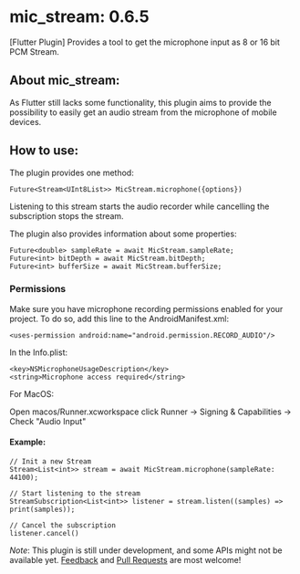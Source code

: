 # mic_stream: 0.6.5

[Flutter Plugin]
Provides a tool to get the microphone input as 8 or 16 bit PCM Stream.

## About mic_stream:

As Flutter still lacks some functionality, this plugin aims to provide the possibility to easily get an audio stream from the microphone of mobile devices.

## How to use:

The plugin provides one method:

`Future<Stream<UInt8List>> MicStream.microphone({options})`

Listening to this stream starts the audio recorder
while cancelling the subscription stops the stream.

The plugin also provides information about some properties:

```
Future<double> sampleRate = await MicStream.sampleRate;
Future<int> bitDepth = await MicStream.bitDepth;
Future<int> bufferSize = await MicStream.bufferSize;
```

### Permissions

Make sure you have microphone recording permissions enabled for your project.
To do so, add this line to the AndroidManifest.xml:

`<uses-permission android:name="android.permission.RECORD_AUDIO"/>`

In the Info.plist:

```
<key>NSMicrophoneUsageDescription</key>
<string>Microphone access required</string>
```


For MacOS:

Open macos/Runner.xcworkspace
click Runner -> Signing & Capabilities -> Check "Audio Input"

#### Example:

```
// Init a new Stream
Stream<List<int>> stream = await MicStream.microphone(sampleRate: 44100);

// Start listening to the stream
StreamSubscription<List<int>> listener = stream.listen((samples) => print(samples));
```

```
// Cancel the subscription
listener.cancel()
```

*Note*: This plugin is still under development, and some APIs might not be available yet.
[Feedback](https://github.com/anarchuser/mic_stream/issues) and
[Pull Requests](https://github.com/anarchuser/mic_stream/pulls) are most welcome!
